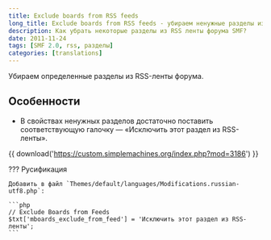 ```yaml
---
title: Exclude boards from RSS feeds
long_title: Exclude boards from RSS feeds - убираем ненужные разделы из RSS ленты
description: Как убрать некоторые разделы из RSS ленты форума SMF?
date: 2011-11-24
tags: [SMF 2.0, rss, разделы]
categories: [translations]
---
```


Убираем определенные разделы из RSS-ленты форума.

<!-- more -->

## Особенности

* В свойствах ненужных разделов достаточно поставить соответствующую галочку — «Исключить этот раздел из RSS-ленты».

{{ download('https://custom.simplemachines.org/index.php?mod=3186') }}

??? Русификация

    Добавить в файл `Themes/default/languages/Modifications.russian-utf8.php`:

    ```php
    // Exclude Boards from Feeds
    $txt['mboards_exclude_from_feed'] = 'Исключить этот раздел из RSS-ленты';
    ```
